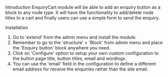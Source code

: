 Introduction
EnquiryCart module will be able to add an enquiry 
button as a block to any node type.
It will have the functionality to add/delete node titles to a cart 
and finally users can use a simple form to send the enquiry.


Installation
1. Go to 'extend' from the admin menu and install the module.
2. Remember to go to the 'structure' > 'Block' from admin menu 
   and place the 'Enquiry button' block anywhere you need.
3. Click on 'Configure' option to setup your own custom configuration 
   to the button page title, button titles, email and wordings.
4. You can use the 'email' field in the configuration to define a 
   different email address for receive the enquiries rather than the site email.
